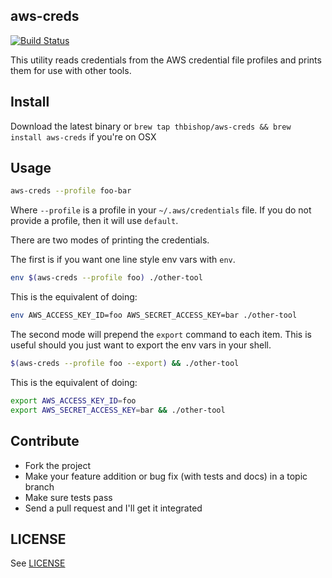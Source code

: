 ## aws-creds
[![Build Status](https://travis-ci.org/thbishop/aws-creds.svg?branch=master)](https://travis-ci.org/thbishop/aws-creds)

This utility reads credentials from the AWS credential file profiles and prints
them for use with other tools.

## Install

Download the latest binary or
`brew tap thbishop/aws-creds && brew install aws-creds` if you're on OSX

## Usage

```sh
aws-creds --profile foo-bar
```

Where `--profile` is a profile in your `~/.aws/credentials` file. If you do not
provide a profile, then it will use `default`.

There are two modes of printing the credentials.

The first is if you want one line style env vars with `env`.
```sh
env $(aws-creds --profile foo) ./other-tool
```
This is the equivalent of doing:
```sh
env AWS_ACCESS_KEY_ID=foo AWS_SECRET_ACCESS_KEY=bar ./other-tool
```

The second mode will prepend the `export` command to each item. This is useful
should you just want to export the env vars in your shell.
```sh
$(aws-creds --profile foo --export) && ./other-tool
```
This is the equivalent of doing:
```sh
export AWS_ACCESS_KEY_ID=foo
export AWS_SECRET_ACCESS_KEY=bar && ./other-tool
```


## Contribute
* Fork the project
* Make your feature addition or bug fix (with tests and docs) in a topic branch
* Make sure tests pass
* Send a pull request and I'll get it integrated

## LICENSE
See [LICENSE](LICENSE)
